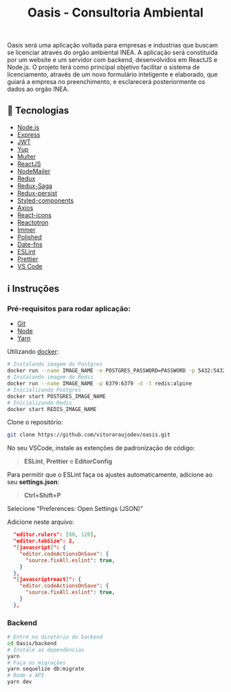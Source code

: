 <div align="center">
<h1>Oasis - Consultoria Ambiental</h1>
</div>
<br>
<p>Oasis será uma aplicação voltada para empresas e industrias que buscam se licenciar através do orgão ambiental INEA. A aplicação será constituida por um website e um servidor com backend, desenvolvidos em ReactJS e Node.js. O projeto terá como principal objetivo facilitar o sistema de licenciamento, através de um novo formulário inteligente e elaborado, que guiará a empresa no preenchimento, e esclarecerá posteriormente os dados ao orgão INEA.</p>

## :rocket: Tecnologias

-   [Node.js](https://nodejs.org/)
-   [Express](https://expressjs.com/)
-   [JWT](https://jwt.io/)
-   [Yup](https://www.npmjs.com/package/yup)
-   [Multer](https://github.com/expressjs/multer)
-   [ReactJS](https://reactjs.org/)
-   [NodeMailer](https://nodemailer.com/about/)
-   [Redux](https://redux.js.org/)
-   [Redux-Saga](https://redux-saga.js.org/)
-   [Redux-persist](https://github.com/rt2zz/redux-persist)
-   [Styled-components](https://www.styled-components.com/)
-   [Axios](https://github.com/axios/axios)
-   [React-icons](https://react-icons.netlify.com/)
-   [Reactotron](https://infinite.red/reactotron)
-   [Immer](https://github.com/immerjs/immer)
-   [Polished](https://polished.js.org/)
-   [Date-fns](https://date-fns.org/)
-   [ESLint](https://eslint.org/)
-   [Prettier](https://prettier.io/)
-   [VS Code](https://code.visualstudio.com/)

## :information_source: Instruções

### Pré-requisitos para rodar aplicação:

* [Git](https://git-scm.com)
* [Node](https://nodejs.org/)
* [Yarn](https://yarnpkg.com/)

Utilizando [docker](https://docs.docker.com/engine/):

```bash
# Instalando imagem do Postgres
docker run --name IMAGE_NAME -e POSTGRES_PASSWORD=PASSWORD -p 5432:5432 -d postgres:11
# Instalando imagem do Redis
docker run --name IMAGE_NAME -p 6379:6379 -d -t redis:alpine
# Inicializando Postgres
docker start POSTGRES_IMAGE_NAME
# Inicializando Redis
docker start REDIS_IMAGE_NAME
```

Clone o repositório:

```bash
git clone https://github.com/vitoraraujodev/oasis.git
```

No seu VSCode, instale as extenções de padronização de código:

<blockquote><strong>ESLint</strong>, <strong>Prettier</strong> e <strong>EditorConfig</strong></blockquote>

Para permitir que o ESLint faça os ajustes automaticamente, adicione ao seu <b>settings.json</b>:

<blockquote><strong>Ctrl+Shift+P</strong></blockquote>

Selecione "Preferences: Open Settings (JSON)"

Adicione neste arquivo:

```json
  "editor.rulers": [80, 120],
  "editor.tabSize": 2,
  "[javascript]": {
    "editor.codeActionsOnSave": {
      "source.fixAll.eslint": true,
    }
  },
  "[javascriptreact]": {
    "editor.codeActionsOnSave": {
      "source.fixAll.eslint": true,
    }
  },
```

### Backend

```bash
# Entre no diretório do backend
cd Oasis/backend
# Instale as dependências
yarn
# Faça as migrações
yarn sequelize db:migrate
# Rode a API
yarn dev
```
